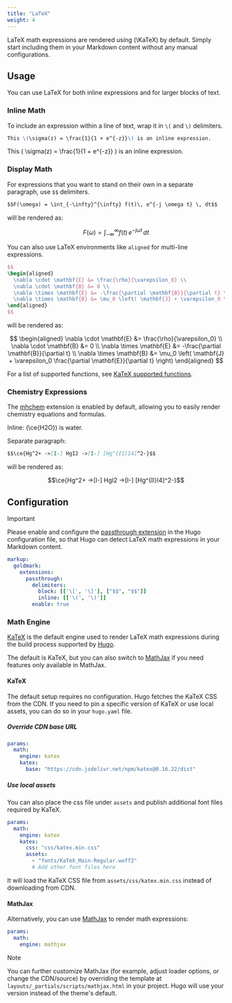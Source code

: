 ```yaml
---
title: "LaTeX"
weight: 4
---
```


LaTeX math expressions are rendered using \(\KaTeX\) by default. Simply start including them in your Markdown content without any manual configurations.

## Usage

You can use LaTeX for both inline expressions and for larger blocks of text.

### Inline Math

To include an expression within a line of text, wrap it in `\(` and `\)` delimiters.

```markdown {filename="page.md"}
This \(\sigma(z) = \frac{1}{1 + e^{-z}}\) is an inline expression.
```

This \( \sigma(z) = \frac{1}{1 + e^{-z}} \) is an inline expression.

### Display Math

For expressions that you want to stand on their own in a separate paragraph, use `$$` delimiters.

```markdown {filename="page.md"}
$$F(\omega) = \int_{-\infty}^{\infty} f(t)\, e^{-j \omega t} \, dt$$
```

will be rendered as:

$$F(\omega) = \int_{-\infty}^{\infty} f(t)\, e^{-j \omega t} \, dt$$

You can also use LaTeX environments like `aligned` for multi-line expressions.

```latex {filename="page.md"}
$$
\begin{aligned}
  \nabla \cdot \mathbf{E} &= \frac{\rho}{\varepsilon_0} \\
  \nabla \cdot \mathbf{B} &= 0 \\
  \nabla \times \mathbf{E} &= -\frac{\partial \mathbf{B}}{\partial t} \\
  \nabla \times \mathbf{B} &= \mu_0 \left( \mathbf{J} + \varepsilon_0 \frac{\partial \mathbf{E}}{\partial t} \right)
\end{aligned}
$$
```

will be rendered as:

$$
\begin{aligned}
  \nabla \cdot \mathbf{E} &= \frac{\rho}{\varepsilon_0} \\
  \nabla \cdot \mathbf{B} &= 0 \\
  \nabla \times \mathbf{E} &= -\frac{\partial \mathbf{B}}{\partial t} \\
  \nabla \times \mathbf{B} &= \mu_0 \left( \mathbf{J} + \varepsilon_0 \frac{\partial \mathbf{E}}{\partial t} \right)
\end{aligned}
$$

For a list of supported functions, see [KaTeX supported functions](https://katex.org/docs/supported.html).

### Chemistry Expressions

The [mhchem][mhchem] extension is enabled by default, allowing you to easily render chemistry equations and formulas.

Inline: \(\ce{H2O}\) is water.

Separate paragraph:

```markdown {filename="page.md"}
$$\ce{Hg^2+ ->[I-] HgI2 ->[I-] [Hg^{II}I4]^2-}$$
```

will be rendered as:

$$\ce{Hg^2+ ->[I-] HgI2 ->[I-] [Hg^{II}I4]^2-}$$

## Configuration

> [!IMPORTANT]
> Please enable and configure the [passthrough extension](https://gohugo.io/content-management/mathematics/) in the Hugo configuration file, so that Hugo can detect LaTeX math expressions in your Markdown content.

```yaml {filename="hugo.yaml"}
markup:
  goldmark:
    extensions:
      passthrough:
        delimiters:
          block: [['\[', '\]'], ["$$", "$$"]]
          inline: [['\(', '\)']]
        enable: true
```

### Math Engine

[KaTeX][katex] is the default engine used to render LaTeX math expressions during the build process supported by [Hugo][hugo-transform-tomath].

The default is KaTeX, but you can also switch to [MathJax][mathjax] if you need features only available in MathJax.

#### KaTeX

The default setup requires no configuration. Hugo fetches the KaTeX CSS from the CDN.
If you need to pin a specific version of KaTeX or use local assets, you can do so in your `hugo.yaml` file.

##### Override CDN base URL

```yaml {filename="hugo.yaml"}
params:
  math:
    engine: katex
    katex:
      base: "https://cdn.jsdelivr.net/npm/katex@0.16.22/dist"
```

##### Use local assets

You can also place the css file under `assets` and publish additional font files required by KaTeX.

```yaml {filename="hugo.yaml"}
params:
  math:
    engine: katex
    katex:
      css: "css/katex.min.css"
      assets:
        - "fonts/KaTeX_Main-Regular.woff2"
        # Add other font files here
```

It will load the KaTeX CSS file from `assets/css/katex.min.css` instead of downloading from CDN.

#### MathJax

Alternatively, you can use [MathJax][mathjax] to render math expressions:

```yaml {filename="hugo.yaml"}
params:
  math:
    engine: mathjax
```

> [!NOTE]
> You can further customize MathJax (for example, adjust loader options, or change the CDN/source) by overriding the template at `layouts/_partials/scripts/mathjax.html` in your project. Hugo will use your version instead of the theme's default.

[katex]: https://katex.org/
[mathjax]: https://www.mathjax.org/
[mhchem]: https://mhchem.github.io/MathJax-mhchem/
[hugo-transform-tomath]: https://gohugo.io/functions/transform/tomath/

